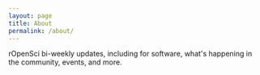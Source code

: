 ```yaml
---
layout: page
title: About
permalink: /about/
---
```


rOpenSci bi-weekly updates, including for software, what's happening in the community, events, and more.
